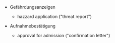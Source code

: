 - Gefährdungsanzeigen
  - hazzard application ("threat report")

- Aufnahmebestätigung
  - approval for admission ("confirmation letter")
